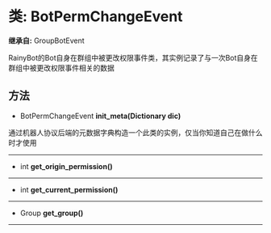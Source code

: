 # 类: BotPermChangeEvent  
  
**继承自:** GroupBotEvent  
  
RainyBot的Bot自身在群组中被更改权限事件类，其实例记录了与一次Bot自身在群组中被更改权限事件相关的数据  
  
## 方法 
  
- BotPermChangeEvent **init_meta(Dictionary dic)**  
  
通过机器人协议后端的元数据字典构造一个此类的实例，仅当你知道自己在做什么时才使用  
  
---  
  
- int **get_origin_permission()**  
  
---  
  
- int **get_current_permission()**  
  
---  
  
- Group **get_group()**  
  
---  
  

